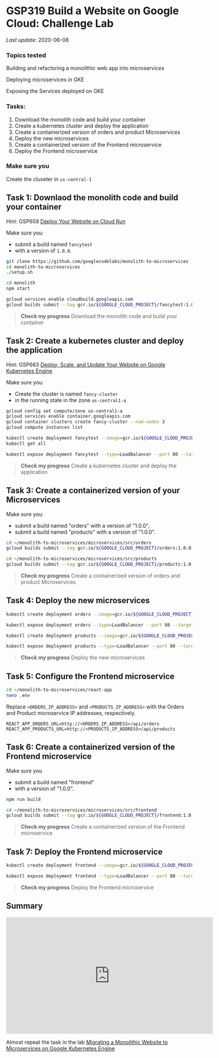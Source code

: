 # **GSP319** Build a Website on Google Cloud: Challenge Lab

_Last update_: 2020-06-08

### Topics tested

Building and refactoring a monolithic web app into microservices

Deploying microservices in GKE

Exposing the Services deployed on GKE

### Tasks:

1. Download the monolith code and build your container
1. Create a kubernetes cluster and deploy the application
1. Create a containerized version of orders and product Microservices
1. Deploy the new microservices
1. Create a containerized version of the Frontend microservice
1. Deploy the Frontend microservice

### Make sure you

Create the cluseter in `us-central-1`

## Task 1: Downlaod the monolith code and build your container

Hint: GSP659 [Deploy Your Website on Cloud Run](https://www.qwiklabs.com/focuses/10445?parent=catalog)

Make sure you:
- submit a build named `fancytest`
- with a version of `1.0.0`.

```bash
git clone https://github.com/googlecodelabs/monolith-to-microservices
cd monolith-to-microservices
./setup.sh

cd monolith
npm start

gcloud services enable cloudbuild.googleapis.com
gcloud builds submit --tag gcr.io/${GOOGLE_CLOUD_PROJECT}/fancytest:1.0.0 .
```

> **Check my progress**
> Download the monolith code and build your container

## Task 2: Create a kubernetes cluster and deploy the application

Hint: GSP663 [Deploy, Scale, and Update Your Website on Google Kubernetes Engine](https://www.qwiklabs.com/focuses/10470?parent=catalog)

Make sure you:
- Create the cluster is named `fancy-cluster`
- in the running state in the zone `us-central1-a`

```bash
gcloud config set compute/zone us-central1-a
gcloud services enable container.googleapis.com
gcloud container clusters create fancy-cluster --num-nodes 3
gcloud compute instances list

kubectl create deployment fancytest --image=gcr.io/${GOOGLE_CLOUD_PROJECT}/fancytest:1.0.0
kubectl get all

kubectl expose deployment fancytest --type=LoadBalancer --port 80 --target-port 8080
```

> **Check my progress**
> Create a kubernetes cluster and deploy the application

## Task 3: Create a containerized version of your Microservices

Make sure you:
- submit a build named "orders" with a version of "1.0.0",
- submit a build named "products" with a version of "1.0.0".

```bash
cd ~/monolith-to-microservices/microservices/src/orders
gcloud builds submit --tag gcr.io/${GOOGLE_CLOUD_PROJECT}/orders:1.0.0 .

cd ~/monolith-to-microservices/microservices/src/products
gcloud builds submit --tag gcr.io/${GOOGLE_CLOUD_PROJECT}/products:1.0.0 .
```

> **Check my progress**
> Create a containerized version of orders and product Microservices

## Task 4: Deploy the new microservices

```bash
kubectl create deployment orders --image=gcr.io/${GOOGLE_CLOUD_PROJECT}/orders:1.0.0

kubectl expose deployment orders --type=LoadBalancer --port 80 --target-port 8081

kubectl create deployment products --image=gcr.io/${GOOGLE_CLOUD_PROJECT}/products:1.0.0

kubectl expose deployment products --type=LoadBalancer --port 80 --target-port 8082
```

> **Check my progress**
> Deploy the new microservices

## Task 5: Configure the Frontend microservice

```bash
cd ~/monolith-to-microservices/react-app
nano .env
```

Replace `<ORDERS_IP_ADDRESS>` and `<PRODUCTS_IP_ADDRESS>` with the Orders and Product microservice IP addresses, respectively.

```
REACT_APP_ORDERS_URL=http://<ORDERS_IP_ADDRESS>/api/orders
REACT_APP_PRODUCTS_URL=http://<PRODUCTS_IP_ADDRESS>/api/products
```

## Task 6: Create a containerized version of the Frontend microservice

Make sure you
- submit a build named "frontend"
- with a version of "1.0.0".

```bash
npm run build

cd ~/monolith-to-microservices/microservices/src/frontend
gcloud builds submit --tag gcr.io/${GOOGLE_CLOUD_PROJECT}/frontend:1.0.0 .
```

> **Check my progress**
> Create a containerized version of the Frontend microservice

## Task 7: Deploy the Frontend microservice

```bash
kubectl create deployment frontend --image=gcr.io/${GOOGLE_CLOUD_PROJECT}/frontend:1.0.0

kubectl expose deployment frontend --type=LoadBalancer --port 80 --target-port 8080
```

> **Check my progress**
> Deploy the Frontend microservice

## Summary

<iframe width="560" height="315" src="https://www.youtube.com/embed/C6xRQ2BgG5Y" frameborder="0" allow="accelerometer; autoplay; encrypted-media; gyroscope; picture-in-picture" allowfullscreen></iframe>

Almost repeat the task in the lab [Migrating a Monolithic Website to Microservices on Google Kubernetes Engine](https://www.qwiklabs.com/focuses/11953?parent=catalog)